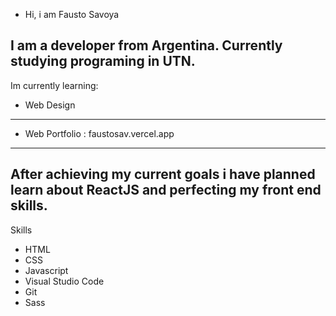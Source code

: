 - Hi, i am Fausto Savoya

I am a developer from Argentina. Currently studying programing in UTN.
----
Im currently learning:
- Web Design
----
- Web Portfolio : faustosav.vercel.app
----
After achieving my current goals i have planned learn about ReactJS and perfecting my front end skills.
------
 Skills
 - HTML
 - CSS
 - Javascript
 - Visual Studio Code
 - Git
 - Sass
<!---
FaustoSav/FaustoSav is a ✨ special ✨ repository because its `README.md` (this file) appears on your GitHub profile.
You can click the Preview link to take a look at your changes.
--->
